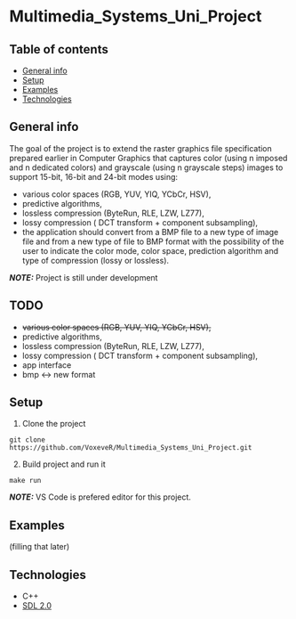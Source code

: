 # Multimedia_Systems_Uni_Project

## Table of contents
* [General info](#general-info)
* [Setup](#setup)
* [Examples](#examples)
* [Technologies](#technologies)

## General info
The goal of the project is to extend the raster graphics file specification prepared earlier in Computer Graphics that captures color (using n imposed and n dedicated colors) and grayscale (using n grayscale steps) images to support 15-bit, 16-bit and 24-bit modes using:
* various color spaces (RGB, YUV, YIQ, YCbCr, HSV),
* predictive algorithms,
* lossless compression (ByteRun, RLE, LZW, LZ77),
* lossy compression ( DCT  transform + component subsampling),
* the application should convert from a BMP file to a new type of image file and from a new type of file to BMP format with the possibility of the user to indicate the color mode, color space, prediction algorithm and type of compression (lossy or lossless).

**_NOTE:_**  Project is still under development

## TODO
* ~~various color spaces (RGB, YUV, YIQ, YCbCr, HSV),~~
* predictive algorithms,
* lossless compression (ByteRun, RLE, LZW, LZ77),
* lossy compression ( DCT  transform + component subsampling),
* app interface
* bmp <-> new format

## Setup

1. Clone the project
```
git clone https://github.com/VoxeveR/Multimedia_Systems_Uni_Project.git
```
2. Build project and run it
```
make run
```
**_NOTE:_** VS Code is prefered editor for this project.

## Examples

(filling that later)

## Technologies
- C++
- [SDL 2.0](https://wiki.libsdl.org/SDL2/Introduction)
